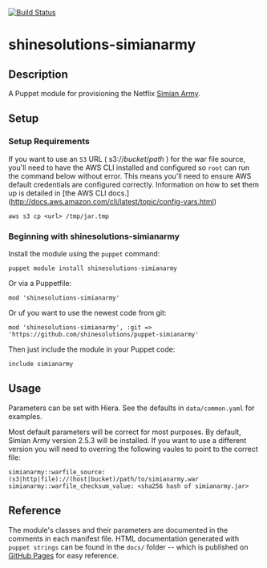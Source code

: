[![Build Status](https://img.shields.io/travis/shinesolutions/puppet-simianarmy.svg)](http://travis-ci.org/shinesolutions/puppet-simianarmy)

# shinesolutions-simianarmy

## Description

A Puppet module for provisioning the Netflix
[Simian Army](https://github.com/Netflix/SimianArmy).

## Setup

### Setup Requirements

If you want to use an `S3` URL ( s3://_bucket_/_path_ ) for the war file source,
you'll need to have the AWS CLI installed and configured so `root` can run the
command below without error. This means you'll need to ensure AWS default
credentials are configured correctly. Information on how to set them up is
detailed in
[the AWS CLI docs.] (http://docs.aws.amazon.com/cli/latest/topic/config-vars.html)

    aws s3 cp <url> /tmp/jar.tmp


### Beginning with shinesolutions-simianarmy

Install the module using the `puppet` command:

    puppet module install shinesolutions-simianarmy

Or via a Puppetfile:

    mod 'shinesolutions-simianarmy'

Or uf you want to use the newest code from git:

    mod 'shinesolutions-simianarmy', :git => 'https://github.com/shinesolutions/puppet-simianarmy'

Then just include the module in your Puppet code:

    include simianarmy

## Usage

Parameters can be set with Hiera. See the defaults in `data/common.yaml` for
examples.

Most default parameters will be correct for most purposes. By default, Simian Army version 2.5.3 will be installed. If you want to use a different version you will need to overring the following vaules to point to the correct file:

    simianarmy::warfile_source: (s3|http|file)://(host|bucket)/path/to/simianarmy.war
    simianarmy::warfile_checksum_value: <sha256 hash of simianarmy.jar>

## Reference

The module's classes and their parameters are documented in the comments in
each manifest file. HTML documentation generated with `puppet strings` can be
found in the `docs/` folder -- which is published on [GitHub
Pages](https://shinesolutions.github.io/puppet-simianarmy/) for easy
reference.

